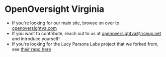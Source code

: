 # OpenOversight Virginia

- If you're looking for our main site, browse on over to [openoversightva.com](https://openoversightva.com/)
- If you want to contribute, reach out to us at [openoversightva@riseup.net](mailto:openoversightva@riseup.net) and introduce yourself! 
- If you're looking for the Lucy Parsons Labs project that we forked from, see [their repo here](https://github.com/lucyparsons/OpenOversight)
